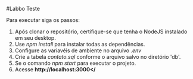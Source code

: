 #Labbo Teste

Para executar siga os passos:

1. Após clonar o repositório, certifique-se que tenha o NodeJS instalado em seu desktop.
2. Use <i>npm install</i> para instalar todas as dependências.
3. Configure as variavéis de ambiente no arquivo <i>.env</i>
4. Crie a tabela <i>contato.sql</i> conforme o arquivo salvo no diretório 'db'.
5. Se o comando <i>npm start</i> para executar o projeto.
6. Acesse <strong>http://localhost:3000</<strong>

